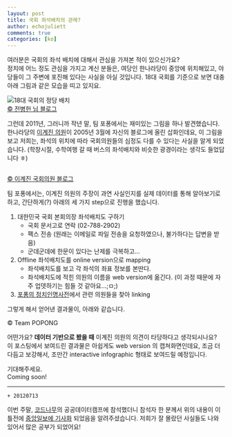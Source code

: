 ```yaml
---
layout: post
title: 국회 좌석배치의 관례?
author: echojuliett
comments: true
categories: [ko]
---
```


여러분은 국회의 좌석 배치에 대해서 관심을 가져본 적이 있으신가요?<br>
정치에 어느 정도 관심을 가지고 계신 분들은, 여당인 한나라당이 중앙에 위치해있고, 야당들이 그 주변에 포진해 있다는 사실을 아실 것입니다.
18대 국회를 기준으로 보면 대충 아래 그림과 같은 모습을 띠고 있지요.

<img src="http://media.tumblr.com/tumblr_m685tzxRt71qc302b.jpg" alt="18대 국회의 정당 배치"/>
<div class="caption">
    <a href="http://blog.daum.net/bhjun/5508303" target="_blank">&copy; 전병헌 님 블로그</a>
</div>

그런데 2011년, 그러니까 작년 말, 팀 포퐁에서는 재미있는 그림을 하나 발견했습니다.<br>
한나라당의 [이계진 의원](http://popong.com/polidic/person/19461114)이 2005년 3월에 자신의 블로그에 올린 삽화인데요, 이 그림을 보고 저희는, 좌석의 위치에 따라 국회의원들의 심정도 다를 수 있다는 사실을 알게 되었습니다. (학창시절, 수학여행 갈 때 버스의 좌석배치와 비슷한 광경이라는 생각도 들었답니다 ㅎ)</p>

<img src="http://media.tumblr.com/tumblr_m682hc8zuA1r8c1iq.jpg" alt=""/></p>
<div class="caption"><a href="http://blog.naver.com/kjl533/20010496857" target="_blank">&copy; 이계진 국회의원 블로그</a></div>

팀 포퐁에서는, 이계진 의원의 주장이 과연 사실인지를 실제 데이터를 통해 알아보기로 하고, 간단하게(?) 아래의 세 가지 step으로 진행을 했습니다.

1. 대한민국 국회 본회의장 좌석배치도 구하기
    - 국회 문서고로 연락 (02-788-2902)
    - 팩스 전송 (원래는 이메일로 파일 전송을 요청하였으나, 불가하다는 답변을 받음)
    - 군데군데에 한문이 있다는 난제를 극복하고...
2. Offline 좌석배치도를 online version으로 mapping
    - 좌석배치도를 보고 각 좌석의 좌표 정보를 본딴다.
    - 좌석배치도에 적힌 의원의 이름을 web version에 옮긴다. (이 과정 때문에 자주 업뎃하기는 힘들 것 같아요...;ㅁ;)
3. <a href="http://popong.com/polidic/" target="_blank">포퐁의 정치인명사전</a>에서 관련 의원들을 찾아 linking

그렇게 해서 얻어낸 결과물이, 아래와 같습니다.

<img src="http://media.tumblr.com/tumblr_m7eoxbgjmZ1qc302b.png" alt=""/>
<div class="caption">&copy; Team POPONG</div>

어떤가요? 
**데이터 기반으로 봤을 때** 이계진 의원의 의견이 타당하다고 생각되시나요?<br>
이 포스팅에서 보여드린 결과물은 아쉽게도 web version 의 캡쳐화면인데요,
조금 더 다듬고 보강해서, 조만간 interactive infographic 형태로 보여드릴 예정입니다.

기대해주세요.<br>
Coming soon!

<hr>
<code>+ 20120713</code>

이번 주말, <a href="http://codenamu.org" target="_blank">코드나무</a>의 공공데이터캠프에 참석했더니 참석자 한 분께서 위의 내용이 이틀전에 <a href="http://article.joinsmsn.com/news/article/article.asp?total_id=8708550&amp;cloc=olink%7Carticle%7Cdefault" target="_blank">중앙일보에 기사화</a> 되었음을 알려주셨습니다. 
저희가 잘 몰랐던 사실들도 나와 있어서 많은 공부가 되었어요!
